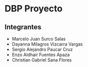 # DBP Proyecto

## Integrantes

* Marcelo Juan Surco Salas
* Dayanna Milagros Vizcarra Vargas
* Sergio Alejandro Paucar Cruz
* Enzo Aldhair Fuentes Apaza
* Christian Gabriel Sana Flores
